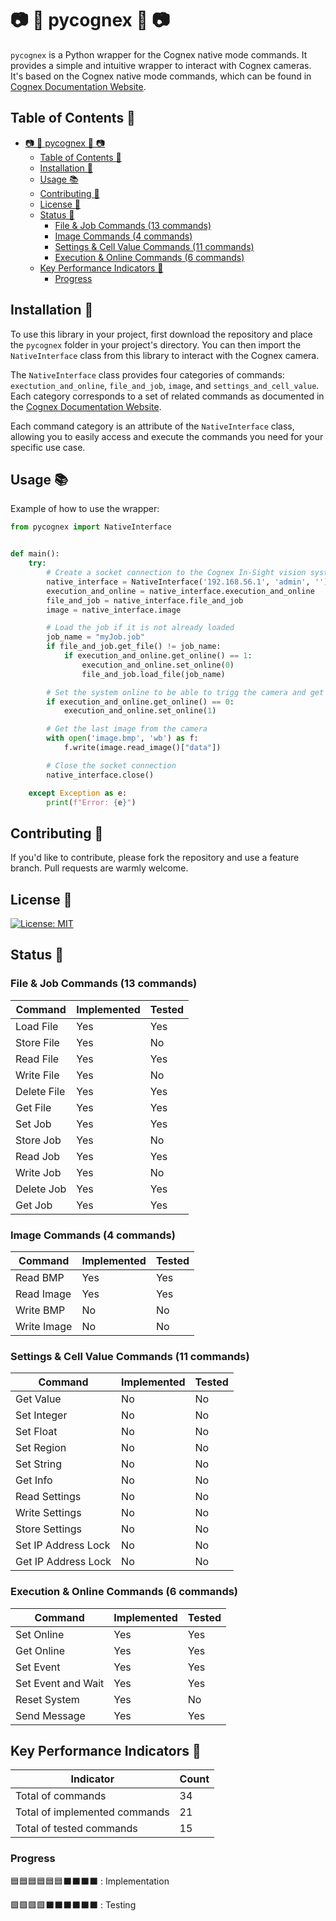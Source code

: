 # 📷 🐍 pycognex 🐍 📷

`pycognex` is a Python wrapper for the Cognex native mode commands. It provides a simple and intuitive wrapper to interact with Cognex cameras. It's based on the Cognex native mode commands, which can be found in [Cognex Documentation Website](https://support.cognex.com/docs/is_590/web/EN/ise/Content/Communications_Reference/LoadFile.htm?tocpath=Communications%20Reference%7CNative%20Mode%20Communications%7CBasic%20Native%20Mode%20Commands%7CFile%20%26%20Job%20Commands%7C_____1).

## Table of Contents 📜

- [📷 🐍 pycognex 🐍 📷](#--pycognex--)
  - [Table of Contents 📜](#table-of-contents-)
  - [Installation 🚀](#installation-)
  - [Usage 📚](#usage-)
  - [Contributing 🤝](#contributing-)
  - [License 📝](#license-)
  - [Status 🚧](#status-)
    - [File \& Job Commands (13 commands)](#file--job-commands-13-commands)
    - [Image Commands (4 commands)](#image-commands-4-commands)
    - [Settings \& Cell Value Commands (11 commands)](#settings--cell-value-commands-11-commands)
    - [Execution \& Online Commands (6 commands)](#execution--online-commands-6-commands)
  - [Key Performance Indicators 🎯](#key-performance-indicators-)
    - [Progress](#progress)

## Installation 🚀

To use this library in your project, first download the repository and place the `pycognex` folder in your project's directory. You can then import the `NativeInterface` class from this library to interact with the Cognex camera. 

The `NativeInterface` class provides four categories of commands: `exectution_and_online`, `file_and_job`, `image`, and `settings_and_cell_value`. Each category corresponds to a set of related commands as documented in the [Cognex Documentation Website](https://support.cognex.com/docs/is_590/web/EN/ise/Content/Communications_Reference/LoadFile.htm?tocpath=Communications%20Reference%7CNative%20Mode%20Communications%7CBasic%20Native%20Mode%20Commands%7CFile%20%26%20Job%20Commands%7C_____1).

Each command category is an attribute of the `NativeInterface` class, allowing you to easily access and execute the commands you need for your specific use case.


## Usage 📚

Example of how to use the wrapper:
```python
from pycognex import NativeInterface


def main():
    try:
        # Create a socket connection to the Cognex In-Sight vision system and log in
        native_interface = NativeInterface('192.168.56.1', 'admin', '')
        execution_and_online = native_interface.execution_and_online
        file_and_job = native_interface.file_and_job
        image = native_interface.image

        # Load the job if it is not already loaded
        job_name = "myJob.job"
        if file_and_job.get_file() != job_name:
            if execution_and_online.get_online() == 1:
                execution_and_online.set_online(0)
                file_and_job.load_file(job_name)

        # Set the system online to be able to trigg the camera and get results
        if execution_and_online.get_online() == 0:
            execution_and_online.set_online(1)

        # Get the last image from the camera
        with open('image.bmp', 'wb') as f:
            f.write(image.read_image()["data"])

        # Close the socket connection
        native_interface.close()

    except Exception as e:
        print(f"Error: {e}")
```

## Contributing 🤝

If you'd like to contribute, please fork the repository and use a feature
branch. Pull requests are warmly welcome.

## License 📝

[![License: MIT](https://img.shields.io/badge/License-MIT-black.svg)](https://opensource.org/licenses/MIT)

## Status 🚧

### File & Job Commands (13 commands)

| Command     | Implemented | Tested |
| ----------- | ----------- | ------ |
| Load File   | Yes         | Yes    |
| Store File  | Yes         | No     |
| Read File   | Yes         | Yes    |
| Write File  | Yes         | No     |
| Delete File | Yes         | Yes    |
| Get File    | Yes         | Yes    |
| Set Job     | Yes         | Yes    |
| Store Job   | Yes         | No     |
| Read Job    | Yes         | Yes    |
| Write Job   | Yes         | No     |
| Delete Job  | Yes         | Yes    |
| Get Job     | Yes         | Yes    |

### Image Commands (4 commands)

| Command     | Implemented | Tested |
| ----------- | ----------- | ------ |
| Read BMP    | Yes         | Yes    |
| Read Image  | Yes         | Yes    |
| Write BMP   | No          | No     |
| Write Image | No          | No     |

### Settings & Cell Value Commands (11 commands)

| Command             | Implemented | Tested |
| ------------------- | ----------- | ------ |
| Get Value           | No          | No     |
| Set Integer         | No          | No     |
| Set Float           | No          | No     |
| Set Region          | No          | No     |
| Set String          | No          | No     |
| Get Info            | No          | No     |
| Read Settings       | No          | No     |
| Write Settings      | No          | No     |
| Store Settings      | No          | No     |
| Set IP Address Lock | No          | No     |
| Get IP Address Lock | No          | No     |

### Execution & Online Commands (6 commands)

| Command            | Implemented | Tested |
| ------------------ | ----------- | ------ |
| Set Online         | Yes         | Yes    |
| Get Online         | Yes         | Yes    |
| Set Event          | Yes         | Yes    |
| Set Event and Wait | Yes         | Yes    |
| Reset System       | Yes         | No     |
| Send Message       | Yes         | Yes    |

## Key Performance Indicators 🎯

| Indicator                     | Count |
| ----------------------------- | ----- |
| Total of commands             | 34    |
| Total of implemented commands | 21    |
| Total of tested commands      | 15    |

### Progress 

🟦🟦🟦🟦🟦🟦⬛⬛⬛⬛ : Implementation

🟩🟩🟩🟩⬛⬛⬛⬛⬛⬛  : Testing
